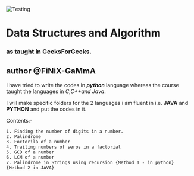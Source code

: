 ![Testing](https://www.passionateinmarketing.com/wp-content/uploads/2021/11/1_sMryEXZVPKFjGNcfSzE8Mw-1068x601.jpeg)

# Data Structures and Algorithm
### as taught in GeeksForGeeks.

## author @FiNiX-GaMmA 


I have tried to write the codes in **_python_** language whereas the course taught the languages in _C,C++and Java_.

I will make specific folders for the 2 languages i am fluent in i.e. **JAVA** and **PYTHON** and put the codes in it.

Contents:-

    1. Finding the number of digits in a number.
    2. Palindrome
    3. Foctorila of a number
    4. Trailing numbers of seros in a factorial
    5. GCD of a number
    6. LCM of a number
    7. Palindrome in Strings using recursion {Method 1 - in python} {Method 2 in JAVA}